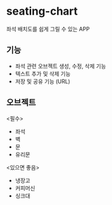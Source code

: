 # seating-chart
좌석 배치도를 쉽게 그릴 수 있는 APP

## 기능
- 좌석 관련 오브젝트 생성, 수정, 삭제 기능
- 텍스트 추가 및 삭제 기능
- 저장 및 공유 기능 (URL)

## 오브젝트
<필수>
- 좌석
- 벽
- 문
- 유리문

<있으면 좋음>
- 냉장고
- 커피머신
- 싱크대
